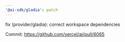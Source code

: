 ```yaml
---
'@ai-sdk/gladia': patch
---
```


fix (provider/gladia): correct workspace dependencies

Commit: https://github.com/vercel/ai/pull/6065
